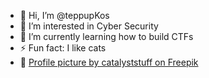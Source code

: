 - 👋 Hi, I’m @teppupKos
- 👀 I’m interested in Cyber Security
- 🌱 I’m currently learning how to build CTFs
- ⚡ Fun fact: I like cats
- 📸 [Profile picture by catalyststuff on Freepik](https://www.freepik.com/free-vector/cute-cat-thinking-cartoon-vector-icon-illustration-animal-nature-icon-isolated-flat-vector_176937086.htm#fromView=search&page=1&position=23&uuid=42d7c664-9f6f-45ff-887f-1162a10f0f82)

<!---
teppupKos/teppupKos is a ✨ special ✨ repository because its `README.md` (this file) appears on your GitHub profile.
You can click the Preview link to take a look at your changes.
--->
